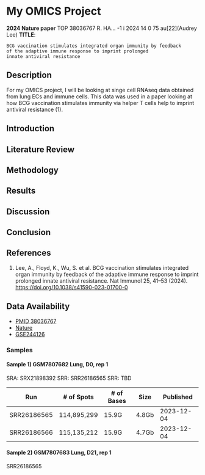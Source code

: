# My OMICS Project
**2024 Nature paper**
TOP 38036767 R. HA...  -1 i 2024    14  0  75 au[22](Audrey Lee)
**TITLE**:
```
BCG vaccination stimulates integrated organ immunity by feedback 
of the adaptive immune response to imprint prolonged
innate antiviral resistance
```

## Description
For my OMICS project, I will be looking at singe cell RNAseq data obtained from lung ECs and immune cells. This data was used in a paper looking at how BCG vaccination stimulates immunity via helper T cells help to imprint antiviral resistance (1).

## Introduction
## Literature Review
## Methodology
## Results
## Discussion
## Conclusion
## References
1. Lee, A., Floyd, K., Wu, S. et al. BCG vaccination stimulates integrated organ immunity by feedback of the adaptive immune response to imprint prolonged innate antiviral resistance. Nat Immunol 25, 41–53 (2024). https://doi.org/10.1038/s41590-023-01700-0 

## Data Availability
* [PMID 38036767](https://pubmed.ncbi.nlm.nih.gov/38036767/)
* [Nature](https://www.nature.com/articles/s41590-023-01700-0)
* [GSE244126](https://www.ncbi.nlm.nih.gov/geo/query/acc.cgi?acc=GSE244126)
### Samples
#### Sample 1) GSM7807682 Lung, D0, rep 1
SRA: SRX21898392
SRR: SRR26186565
SRR: TBD
  

Run         | # of Spots  | # of Bases | Size  |Published
------------|-------------|------------|-------|----------
SRR26186565 | 114,895,299 | 15.9G      | 4.8Gb |2023-12-04
SRR26186566 | 115,135,212 | 15.9G      | 4.7Gb |2023-12-04

#### Sample 2) GSM7807683 Lung, D21, rep 1
SRR26186565
